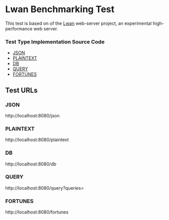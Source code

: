 # Lwan Benchmarking Test

This test is based on of the [Lwan](https://lwan.ws) web-server project,
an experimental high-performance web server.

### Test Type Implementation Source Code

* [JSON](src/techempower.c)
* [PLAINTEXT](src/techempower.c)
* [DB](src/techempower.c)
* [QUERY](src/techempower.c)
* [FORTUNES](src/techempower.c)

## Test URLs
### JSON

http://localhost:8080/json

### PLAINTEXT

http://localhost:8080/plaintext

### DB

http://localhost:8080/db

### QUERY

http://localhost:8080/query?queries=

### FORTUNES

http://localhost:8080/fortunes
